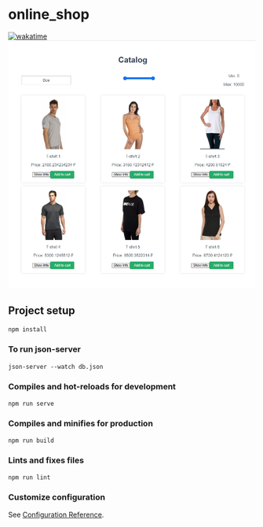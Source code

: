 # online_shop
[![wakatime](https://wakatime.com/badge/user/82b4e55b-b819-435e-9beb-0ebadd36dc23/project/4e7bb9ea-860e-4b15-b9e5-319e853d8601.svg)](https://wakatime.com/badge/user/82b4e55b-b819-435e-9beb-0ebadd36dc23/project/4e7bb9ea-860e-4b15-b9e5-319e853d8601)
<img src="/src/assets/Preview.jpg">

## Project setup
```
npm install
```
### To run json-server
```
json-server --watch db.json
```

### Compiles and hot-reloads for development
```
npm run serve
```

### Compiles and minifies for production
```
npm run build
```

### Lints and fixes files
```
npm run lint
```

### Customize configuration
See [Configuration Reference](https://cli.vuejs.org/config/).
